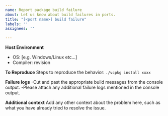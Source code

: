 ```yaml
---
name: Report package build failure
about: Let us know about build failures in ports.
title: "[<port name>] build failure"
labels: ''
assignees: ''

---
```


**Host Environment**
- OS: [e.g. Windows/Linux etc...]
- Compiler: revision

**To Reproduce**
Steps to reproduce the behavior:
`./vcpkg install xxxx`

**Failure logs** 
-Cut and past the appropriate build messages from the console output.
-Please attach any additional failure logs mentioned in the console output.

**Additional context**
Add any other context about the problem here, such as what you have already tried to resolve the issue.
